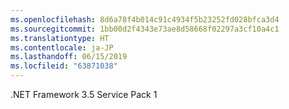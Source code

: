 ```yaml
---
ms.openlocfilehash: 8d6a78f4b014c91c4934f5b23252fd028bfca3d4
ms.sourcegitcommit: 1bb00d2f4343e73ae8d58668f02297a3cf10a4c1
ms.translationtype: HT
ms.contentlocale: ja-JP
ms.lasthandoff: 06/15/2019
ms.locfileid: "63871038"
---
```

.NET Framework 3.5 Service Pack 1